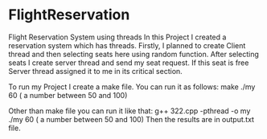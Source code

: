 # FlightReservation
Flight Reservation System using threads
In this Project I created a reservation system which has threads. Firstly, I planned to create Client thread and then selecting seats here using random function. After selecting seats I create server thread and send my seat request. If this seat is free Server thread assigned it to me in its critical section. 

To run my Project I create a make file. You can run it as follows:
make
./my 60 ( a number between 50 and 100)

Other than make file you can run it like that:
g++ 322.cpp -pthread -o my
./my 60 ( a number between 50 and 100)
Then the results are in output.txt file.
